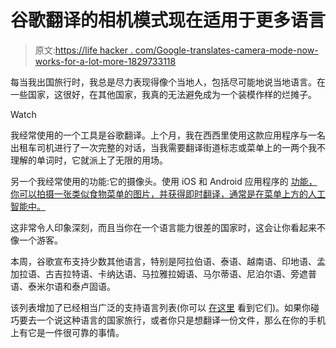 # 谷歌翻译的相机模式现在适用于更多语言

> 原文:[https://life hacker . com/Google-translates-camera-mode-now-works-for-a-lot-more-1829733118](https://lifehacker.com/google-translates-camera-mode-now-works-for-a-lot-more-1829733118)

每当我出国旅行时，我总是尽力表现得像个当地人，包括尽可能地说当地语言。在一些国家，这很好，在其他国家，我真的无法避免成为一个装模作样的烂摊子。

Watch

我经常使用的一个工具是谷歌翻译。上个月，我在西西里使用这款应用程序与一名出租车司机进行了一次完整的对话，当我需要翻译街道标志或菜单上的一两个我不理解的单词时，它就派上了无限的用场。

另一个我经常使用的功能:它的摄像头。使用 iOS 和 Android 应用程序的 [功能，你可以拍摄一张类似食物菜单的图片，并获得即时翻译，通常是在菜单上方的人工智能中。](https://translate.google.com/) 

这非常令人印象深刻，而且当你在一个语言能力很差的国家时，这会让你看起来不像一个游客。

本周，谷歌宣布支持少数其他语言，特别是阿拉伯语、泰语、越南语、印地语、孟加拉语、古吉拉特语、卡纳达语、马拉雅拉姆语、马尔蒂语、尼泊尔语、旁遮普语、泰米尔语和泰卢固语。

该列表增加了已经相当广泛的支持语言列表(你可以 [在这里](https://translate.google.com/intl/en/about/languages/) 看到它们)。如果你碰巧要去一个说这种语言的国家旅行，或者你只是想翻译一份文件，那么在你的手机上有它是一件很可靠的事情。